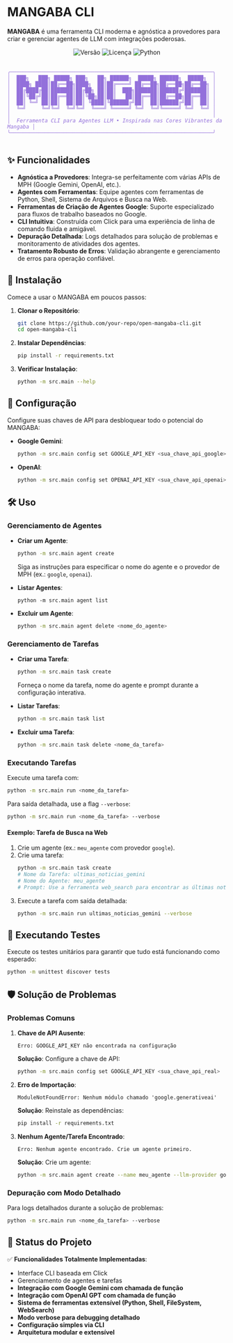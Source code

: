 # MANGABA CLI

**MANGABA** é uma ferramenta CLI moderna e agnóstica a provedores para criar e gerenciar agentes de LLM com integrações poderosas.

<p align="center">
  <img src="https://img.shields.io/badge/version-1.0.0-blue.svg" alt="Versão" />
  <img src="https://img.shields.io/badge/licença-MIT-green.svg" alt="Licença" />
  <img src="https://img.shields.io/badge/python-3.8+-yellow.svg" alt="Python" />
</p>

<p align="center">
  <pre>
    <code style="color: #9370DB;">
╭─────────────────────────────────────────────────────────────────╮
│  ███╗   ███╗ █████╗ ███╗   ██╗ ██████╗  █████╗ ██████╗  █████╗  │
│  ████╗ ████║██╔══██╗████╗  ██║██╔════╝ ██╔══██╗██╔══██╗██╔══██╗ │
│  ██╔████╔██║███████║██╔██╗ ██║██║  ███╗███████║██████╔╝███████║ │
│  ██║╚██╔╝██║██╔══██║██║╚██╗██║██║   ██║██╔══██║██╔══██╗██╔══██║ │
│  ██║ ╚═╝ ██║██║  ██║██║ ╚████║╚██████╔╝██║  ██║██████╔╝██║  ██║ │
│  ╚═╝     ╚═╝╚═╝  ╚═╝╚═╝  ╚═══╝ ╚═════╝ ╚═╝  ╚═╝╚═════╝ ╚═╝  ╚═╝ │
│                                                                 │
│  <i>Ferramenta CLI para Agentes LLM • Inspirada nas Cores Vibrantes da Mangaba</i> │
╰─────────────────────────────────────────────────────────────────╯
    </code>
</pre>
</p>

## ✨ Funcionalidades

- **Agnóstica a Provedores**: Integra-se perfeitamente com várias APIs de MPH (Google Gemini, OpenAI, etc.).
- **Agentes com Ferramentas**: Equipe agentes com ferramentas de Python, Shell, Sistema de Arquivos e Busca na Web.
- **Ferramentas de Criação de Agentes Google**: Suporte especializado para fluxos de trabalho baseados no Google.
- **CLI Intuitiva**: Construída com Click para uma experiência de linha de comando fluida e amigável.
- **Depuração Detalhada**: Logs detalhados para solução de problemas e monitoramento de atividades dos agentes.
- **Tratamento Robusto de Erros**: Validação abrangente e gerenciamento de erros para operação confiável.

## 🚀 Instalação

Comece a usar o MANGABA em poucos passos:

1. **Clonar o Repositório**:
   ```bash
   git clone https://github.com/your-repo/open-mangaba-cli.git
   cd open-mangaba-cli
   ```

2. **Instalar Dependências**:
   ```bash
   pip install -r requirements.txt
   ```

3. **Verificar Instalação**:
   ```bash
   python -m src.main --help
   ```

## 🔧 Configuração

Configure suas chaves de API para desbloquear todo o potencial do MANGABA:

- **Google Gemini**:
  ```bash
  python -m src.main config set GOOGLE_API_KEY <sua_chave_api_google>
  ```

- **OpenAI**:
  ```bash
  python -m src.main config set OPENAI_API_KEY <sua_chave_api_openai>
  ```

## 🛠️ Uso

### Gerenciamento de Agentes

- **Criar um Agente**:
  ```bash
  python -m src.main agent create
  ```
  Siga as instruções para especificar o nome do agente e o provedor de MPH (ex.: `google`, `openai`).

- **Listar Agentes**:
  ```barn
  python -m src.main agent list
  ```

- **Excluir um Agente**:
  ```bash
  python -m src.main agent delete <nome_do_agente>
  ```

### Gerenciamento de Tarefas

- **Criar uma Tarefa**:
  ```bash
  python -m src.main task create
  ```
  Forneça o nome da tarefa, nome do agente e prompt durante a configuração interativa.

- **Listar Tarefas**:
  ```bash
  python -m src.main task list
  ```

- **Excluir uma Tarefa**:
  ```bash
  python -m src.main task delete <nome_da_tarefa>
  ```

### Executando Tarefas

Execute uma tarefa com:
```bash
python -m src.main run <nome_da_tarefa>
```

Para saída detalhada, use a flag `--verbose`:
```bash
python -m src.main run <nome_da_tarefa> --verbose
```

#### Exemplo: Tarefa de Busca na Web
1. Crie um agente (ex.: `meu_agente` com provedor `google`).
2. Crie uma tarefa:
   ```bash
   python -m src.main task create
   # Nome da Tarefa: ultimas_noticias_gemini
   # Nome do Agente: meu_agente
   # Prompt: Use a ferramenta web_search para encontrar as últimas notícias sobre Gemini AI e resumi-las.
   ```
3. Execute a tarefa com saída detalhada:
   ```bash
   python -m src.main run ultimas_noticias_gemini --verbose
   ```

## 🧪 Executando Testes

Execute os testes unitários para garantir que tudo está funcionando como esperado:
```bash
python -m unittest discover tests
```

## 🛡️ Solução de Problemas

### Problemas Comuns

1. **Chave de API Ausente**:
   ```
   Erro: GOOGLE_API_KEY não encontrada na configuração
   ```
   **Solução**: Configure a chave de API:
   ```bash
   python -m src.main config set GOOGLE_API_KEY <sua_chave_api_real>
   ```

2. **Erro de Importação**:
   ```
   ModuleNotFoundError: Nenhum módulo chamado 'google.generativeai'
   ```
   **Solução**: Reinstale as dependências:
   ```bash
   pip install -r requirements.txt
   ```

3. **Nenhum Agente/Tarefa Encontrado**:
   ```
   Erro: Nenhum agente encontrado. Crie um agente primeiro.
   ```
   **Solução**: Crie um agente:
   ```bash
   python -m src.main agent create --name meu_agente --llm-provider google
   ```

### Depuração com Modo Detalhado
Para logs detalhados durante a solução de problemas:
```bash
python -m src.main run <nome_da_tarefa> --verbose
```

## 🌟 Status do Projeto

✅ **Funcionalidades Totalmente Implementadas**:
- Interface CLI baseada em Click
- Gerenciamento de agentes e tarefas
- **Integração com Google Gemini com chamada de função**
- **Integração com OpenAI GPT com chamada de função**
- **Sistema de ferramentas extensível (Python, Shell, FileSystem, WebSearch)**
- **Modo verbose para debugging detalhado**
- **Configuração simples via CLI**
- **Arquitetura modular e extensível**